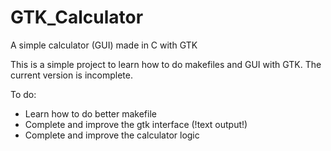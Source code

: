 # GTK_Calculator

A simple calculator (GUI) made in C with GTK

This is a simple project to learn how to do makefiles and GUI with GTK. The current version is incomplete.

To do:

- Learn how to do better makefile
- Complete and improve the gtk interface (!text output!)
- Complete and improve the calculator logic

